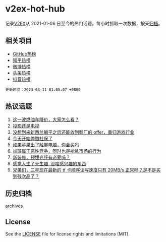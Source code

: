 # v2ex-hot-hub

 记录[V2EX](https://www.v2ex.com/)从 2021-01-06 日至今的热门话题。每小时抓取一次数据，按天[归档](archives)。
 
 ## 相关项目

- [GitHub热榜](https://github.com/snaildev/github-hot-hub)
- [知乎热榜](https://github.com/snaildev/zhihu-hot-hub)
- [微博热榜](https://github.com/snaildev/weibo-hot-hub)
- [头条热榜](https://github.com/snaildev/toutiao-hot-hub)
- [抖音热榜](https://github.com/snaildev/douyin-hot-hub)


 `更新时间：2023-03-11 01:05:07 +0800`

## 热议话题

1. [这一波燃油车降价，大家怎么看？](https://www.v2ex.com/t/922770)
1. [投影还是电视](https://www.v2ex.com/t/922772)
1. [没想到来新西兰躺平之后还能收到鹅厂的 offer，重归游戏行业](https://www.v2ex.com/t/922778)
1. [今天开始停缴社保了](https://www.v2ex.com/t/922817)
1. [如果苹果出了触屏电脑，你会买吗](https://www.v2ex.com/t/922787)
1. [加班属于恶性竞争，同时也是扰乱市场的行为](https://www.v2ex.com/t/922771)
1. [新装修，预埋光纤有必要吗？](https://www.v2ex.com/t/922897)
1. [感觉人生了无生趣, 没啥感兴趣的东西](https://www.v2ex.com/t/922857)
1. [兄弟们，三星现在最新的 tf 卡顺序读写速度只有 20MB/s 正常吗？是不是买到残次品了？](https://www.v2ex.com/t/922764)

## 历史归档

[archives](archives)

## License

See the [LICENSE](LICENSE) file for license rights and limitations (MIT).
